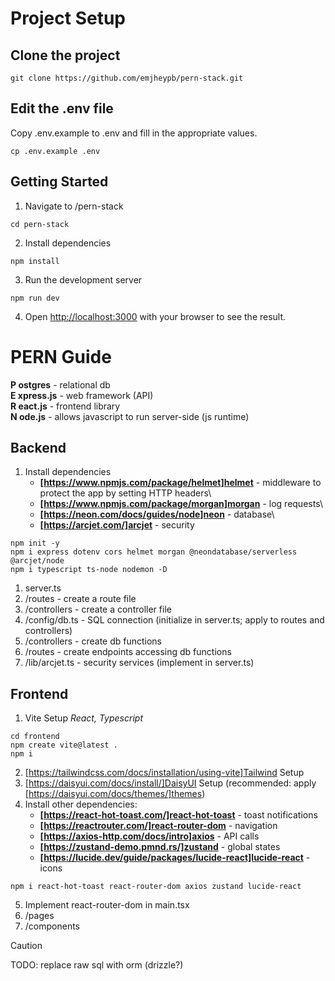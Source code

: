 # Project Setup
## Clone the project
```
git clone https://github.com/emjheypb/pern-stack.git
```
## Edit the .env file
Copy .env.example to .env and fill in the appropriate values.
```
cp .env.example .env
```

## Getting Started
1. Navigate to /pern-stack
```
cd pern-stack
```
2. Install dependencies
```
npm install
```
3. Run the development server
```
npm run dev
```
4. Open [http://localhost:3000](http://localhost:3000) with your browser to see the result.

# PERN Guide
**P ostgres** - relational db\
**E xpress.js** - web framework (API)\
**R eact.js** - frontend library\
**N ode.js** - allows javascript to run server-side (js runtime)

## Backend
1. Install dependencies
    - **[https://www.npmjs.com/package/helmet]helmet** - middleware to protect the app by setting HTTP headers\
    - **[https://www.npmjs.com/package/morgan]morgan** - log requests\
    - **[https://neon.com/docs/guides/node]neon** - database\
    - **[https://arcjet.com/]arcjet** - security
```
npm init -y
npm i express dotenv cors helmet morgan @neondatabase/serverless @arcjet/node
npm i typescript ts-node nodemon -D
```

1. server.ts
2. /routes - create a route file
3. /controllers - create a controller file
4. /config/db.ts - SQL connection (initialize in server.ts; apply to routes and controllers)
5. /controllers - create db functions
6. /routes - create endpoints accessing db functions
7. /lib/arcjet.ts - security services (implement in server.ts)

## Frontend
1. Vite Setup *React, Typescript*
```
cd frontend
npm create vite@latest .
npm i
```
2. [https://tailwindcss.com/docs/installation/using-vite]Tailwind Setup
3. [https://daisyui.com/docs/install/]DaisyUI Setup (recommended: apply [https://daisyui.com/docs/themes/]themes)
4. Install other dependencies:
    - **[https://react-hot-toast.com/]react-hot-toast** - toast notifications
    - **[https://reactrouter.com/]react-router-dom** - navigation
    - **[https://axios-http.com/docs/intro]axios** - API calls
    - **[https://zustand-demo.pmnd.rs/]zustand** - global states
    - **[https://lucide.dev/guide/packages/lucide-react]lucide-react** - icons
```
npm i react-hot-toast react-router-dom axios zustand lucide-react
```
5. Implement react-router-dom in main.tsx
6. /pages
7. /components

> [!CAUTION]
> TODO: replace raw sql with orm (drizzle?)

